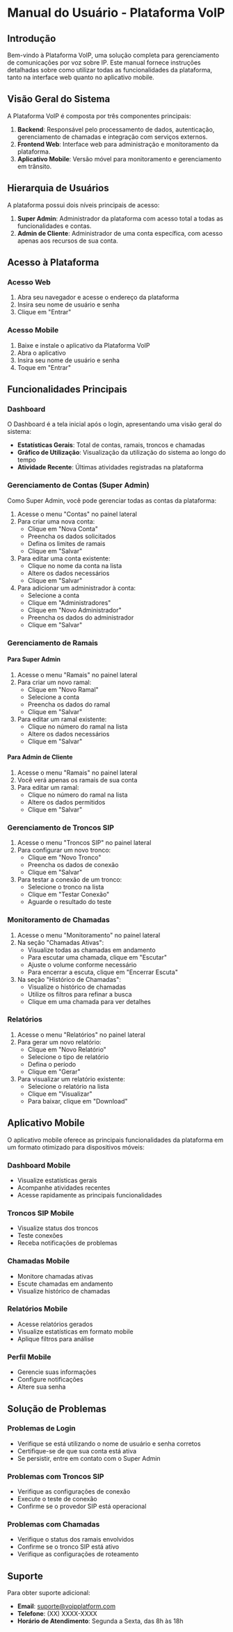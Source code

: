 # Manual do Usuário - Plataforma VoIP

## Introdução

Bem-vindo à Plataforma VoIP, uma solução completa para gerenciamento de comunicações por voz sobre IP. Este manual fornece instruções detalhadas sobre como utilizar todas as funcionalidades da plataforma, tanto na interface web quanto no aplicativo mobile.

## Visão Geral do Sistema

A Plataforma VoIP é composta por três componentes principais:

1. **Backend**: Responsável pelo processamento de dados, autenticação, gerenciamento de chamadas e integração com serviços externos.
2. **Frontend Web**: Interface web para administração e monitoramento da plataforma.
3. **Aplicativo Mobile**: Versão móvel para monitoramento e gerenciamento em trânsito.

## Hierarquia de Usuários

A plataforma possui dois níveis principais de acesso:

1. **Super Admin**: Administrador da plataforma com acesso total a todas as funcionalidades e contas.
2. **Admin de Cliente**: Administrador de uma conta específica, com acesso apenas aos recursos de sua conta.

## Acesso à Plataforma

### Acesso Web

1. Abra seu navegador e acesse o endereço da plataforma
2. Insira seu nome de usuário e senha
3. Clique em "Entrar"

### Acesso Mobile

1. Baixe e instale o aplicativo da Plataforma VoIP
2. Abra o aplicativo
3. Insira seu nome de usuário e senha
4. Toque em "Entrar"

## Funcionalidades Principais

### Dashboard

O Dashboard é a tela inicial após o login, apresentando uma visão geral do sistema:

- **Estatísticas Gerais**: Total de contas, ramais, troncos e chamadas
- **Gráfico de Utilização**: Visualização da utilização do sistema ao longo do tempo
- **Atividade Recente**: Últimas atividades registradas na plataforma

### Gerenciamento de Contas (Super Admin)

Como Super Admin, você pode gerenciar todas as contas da plataforma:

1. Acesse o menu "Contas" no painel lateral
2. Para criar uma nova conta:
   - Clique em "Nova Conta"
   - Preencha os dados solicitados
   - Defina os limites de ramais
   - Clique em "Salvar"
3. Para editar uma conta existente:
   - Clique no nome da conta na lista
   - Altere os dados necessários
   - Clique em "Salvar"
4. Para adicionar um administrador à conta:
   - Selecione a conta
   - Clique em "Administradores"
   - Clique em "Novo Administrador"
   - Preencha os dados do administrador
   - Clique em "Salvar"

### Gerenciamento de Ramais

#### Para Super Admin

1. Acesse o menu "Ramais" no painel lateral
2. Para criar um novo ramal:
   - Clique em "Novo Ramal"
   - Selecione a conta
   - Preencha os dados do ramal
   - Clique em "Salvar"
3. Para editar um ramal existente:
   - Clique no número do ramal na lista
   - Altere os dados necessários
   - Clique em "Salvar"

#### Para Admin de Cliente

1. Acesse o menu "Ramais" no painel lateral
2. Você verá apenas os ramais de sua conta
3. Para editar um ramal:
   - Clique no número do ramal na lista
   - Altere os dados permitidos
   - Clique em "Salvar"

### Gerenciamento de Troncos SIP

1. Acesse o menu "Troncos SIP" no painel lateral
2. Para configurar um novo tronco:
   - Clique em "Novo Tronco"
   - Preencha os dados de conexão
   - Clique em "Salvar"
3. Para testar a conexão de um tronco:
   - Selecione o tronco na lista
   - Clique em "Testar Conexão"
   - Aguarde o resultado do teste

### Monitoramento de Chamadas

1. Acesse o menu "Monitoramento" no painel lateral
2. Na seção "Chamadas Ativas":
   - Visualize todas as chamadas em andamento
   - Para escutar uma chamada, clique em "Escutar"
   - Ajuste o volume conforme necessário
   - Para encerrar a escuta, clique em "Encerrar Escuta"
3. Na seção "Histórico de Chamadas":
   - Visualize o histórico de chamadas
   - Utilize os filtros para refinar a busca
   - Clique em uma chamada para ver detalhes

### Relatórios

1. Acesse o menu "Relatórios" no painel lateral
2. Para gerar um novo relatório:
   - Clique em "Novo Relatório"
   - Selecione o tipo de relatório
   - Defina o período
   - Clique em "Gerar"
3. Para visualizar um relatório existente:
   - Selecione o relatório na lista
   - Clique em "Visualizar"
   - Para baixar, clique em "Download"

## Aplicativo Mobile

O aplicativo mobile oferece as principais funcionalidades da plataforma em um formato otimizado para dispositivos móveis:

### Dashboard Mobile

- Visualize estatísticas gerais
- Acompanhe atividades recentes
- Acesse rapidamente as principais funcionalidades

### Troncos SIP Mobile

- Visualize status dos troncos
- Teste conexões
- Receba notificações de problemas

### Chamadas Mobile

- Monitore chamadas ativas
- Escute chamadas em andamento
- Visualize histórico de chamadas

### Relatórios Mobile

- Acesse relatórios gerados
- Visualize estatísticas em formato mobile
- Aplique filtros para análise

### Perfil Mobile

- Gerencie suas informações
- Configure notificações
- Altere sua senha

## Solução de Problemas

### Problemas de Login

- Verifique se está utilizando o nome de usuário e senha corretos
- Certifique-se de que sua conta está ativa
- Se persistir, entre em contato com o Super Admin

### Problemas com Troncos SIP

- Verifique as configurações de conexão
- Execute o teste de conexão
- Confirme se o provedor SIP está operacional

### Problemas com Chamadas

- Verifique o status dos ramais envolvidos
- Confirme se o tronco SIP está ativo
- Verifique as configurações de roteamento

## Suporte

Para obter suporte adicional:

- **Email**: suporte@voipplatform.com
- **Telefone**: (XX) XXXX-XXXX
- **Horário de Atendimento**: Segunda a Sexta, das 8h às 18h
